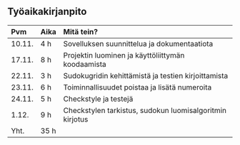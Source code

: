 ## Työaikakirjanpito

|   Pvm    |   Aika   |                          Mitä tein?                                    |
| :------- | :------- | :--------------------------------------------------------------------- |
|10.11.|4 h|Sovelluksen suunnittelua ja dokumentaatiota|
|17.11.|8 h|Projektin luominen ja käyttöliittymän koodaamista|
|22.11.|3 h|Sudokugridin kehittämistä ja testien kirjoittamista|
|23.11.|6 h|Toiminnallisuudet poistaa ja lisätä numeroita|
|24.11.|5 h|Checkstyle ja testejä|
|1.12. |9 h|Checkstylen tarkistus, sudokun luomisalgoritmin kirjotus|
|Yht.| 35 h|

